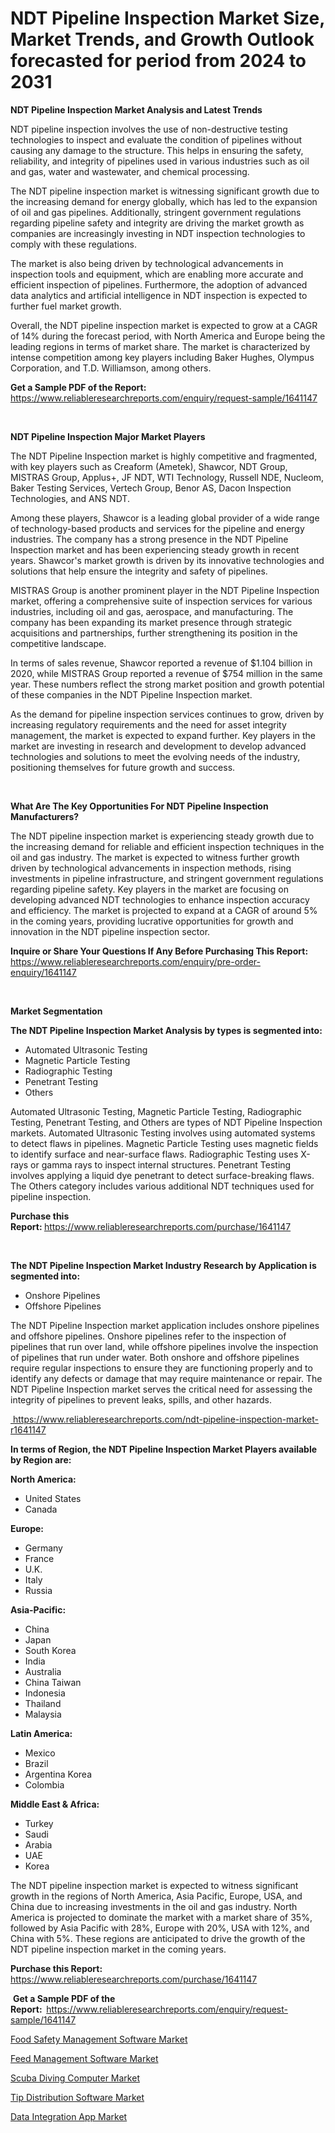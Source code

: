 <p><h1>NDT Pipeline Inspection Market Size, Market Trends, and Growth Outlook forecasted for period from 2024 to 2031</h1></p><p><strong>NDT Pipeline Inspection Market Analysis and Latest Trends</strong></p>
<p><p>NDT pipeline inspection involves the use of non-destructive testing technologies to inspect and evaluate the condition of pipelines without causing any damage to the structure. This helps in ensuring the safety, reliability, and integrity of pipelines used in various industries such as oil and gas, water and wastewater, and chemical processing.</p><p>The NDT pipeline inspection market is witnessing significant growth due to the increasing demand for energy globally, which has led to the expansion of oil and gas pipelines. Additionally, stringent government regulations regarding pipeline safety and integrity are driving the market growth as companies are increasingly investing in NDT inspection technologies to comply with these regulations.</p><p>The market is also being driven by technological advancements in inspection tools and equipment, which are enabling more accurate and efficient inspection of pipelines. Furthermore, the adoption of advanced data analytics and artificial intelligence in NDT inspection is expected to further fuel market growth.</p><p>Overall, the NDT pipeline inspection market is expected to grow at a CAGR of 14% during the forecast period, with North America and Europe being the leading regions in terms of market share. The market is characterized by intense competition among key players including Baker Hughes, Olympus Corporation, and T.D. Williamson, among others.</p></p>
<p><strong>Get a Sample PDF of the Report:&nbsp;</strong> <a href="https://www.reliableresearchreports.com/enquiry/request-sample/1641147">https://www.reliableresearchreports.com/enquiry/request-sample/1641147</a></p>
<p>&nbsp;</p>
<p><strong>NDT Pipeline Inspection Major Market Players</strong></p>
<p><p>The NDT Pipeline Inspection market is highly competitive and fragmented, with key players such as Creaform (Ametek), Shawcor, NDT Group, MISTRAS Group, Applus+, JF NDT, WTI Technology, Russell NDE, Nucleom, Baker Testing Services, Vertech Group, Benor AS, Dacon Inspection Technologies, and ANS NDT. </p><p>Among these players, Shawcor is a leading global provider of a wide range of technology-based products and services for the pipeline and energy industries. The company has a strong presence in the NDT Pipeline Inspection market and has been experiencing steady growth in recent years. Shawcor's market growth is driven by its innovative technologies and solutions that help ensure the integrity and safety of pipelines.</p><p>MISTRAS Group is another prominent player in the NDT Pipeline Inspection market, offering a comprehensive suite of inspection services for various industries, including oil and gas, aerospace, and manufacturing. The company has been expanding its market presence through strategic acquisitions and partnerships, further strengthening its position in the competitive landscape.</p><p>In terms of sales revenue, Shawcor reported a revenue of $1.104 billion in 2020, while MISTRAS Group reported a revenue of $754 million in the same year. These numbers reflect the strong market position and growth potential of these companies in the NDT Pipeline Inspection market.</p><p>As the demand for pipeline inspection services continues to grow, driven by increasing regulatory requirements and the need for asset integrity management, the market is expected to expand further. Key players in the market are investing in research and development to develop advanced technologies and solutions to meet the evolving needs of the industry, positioning themselves for future growth and success.</p></p>
<p>&nbsp;</p>
<p><strong>What Are The Key Opportunities For NDT Pipeline Inspection Manufacturers?</strong></p>
<p><p>The NDT pipeline inspection market is experiencing steady growth due to the increasing demand for reliable and efficient inspection techniques in the oil and gas industry. The market is expected to witness further growth driven by technological advancements in inspection methods, rising investments in pipeline infrastructure, and stringent government regulations regarding pipeline safety. Key players in the market are focusing on developing advanced NDT technologies to enhance inspection accuracy and efficiency. The market is projected to expand at a CAGR of around 5% in the coming years, providing lucrative opportunities for growth and innovation in the NDT pipeline inspection sector.</p></p>
<p><strong>Inquire or Share Your Questions If Any Before Purchasing This Report:</strong> <a href="https://www.reliableresearchreports.com/enquiry/pre-order-enquiry/1641147">https://www.reliableresearchreports.com/enquiry/pre-order-enquiry/1641147</a></p>
<p>&nbsp;</p>
<p><strong>Market Segmentation</strong></p>
<p><strong>The NDT Pipeline Inspection Market Analysis by types is segmented into:</strong></p>
<p><ul><li>Automated Ultrasonic Testing</li><li>Magnetic Particle Testing</li><li>Radiographic Testing</li><li>Penetrant Testing</li><li>Others</li></ul></p>
<p><p>Automated Ultrasonic Testing, Magnetic Particle Testing, Radiographic Testing, Penetrant Testing, and Others are types of NDT Pipeline Inspection markets. Automated Ultrasonic Testing involves using automated systems to detect flaws in pipelines. Magnetic Particle Testing uses magnetic fields to identify surface and near-surface flaws. Radiographic Testing uses X-rays or gamma rays to inspect internal structures. Penetrant Testing involves applying a liquid dye penetrant to detect surface-breaking flaws. The Others category includes various additional NDT techniques used for pipeline inspection.</p></p>
<p><strong>Purchase this Report:&nbsp;</strong><a href="https://www.reliableresearchreports.com/purchase/1641147">https://www.reliableresearchreports.com/purchase/1641147</a></p>
<p>&nbsp;</p>
<p><strong>The NDT Pipeline Inspection Market Industry Research by Application is segmented into:</strong></p>
<p><ul><li>Onshore Pipelines</li><li>Offshore Pipelines</li></ul></p>
<p><p>The NDT Pipeline Inspection market application includes onshore pipelines and offshore pipelines. Onshore pipelines refer to the inspection of pipelines that run over land, while offshore pipelines involve the inspection of pipelines that run under water. Both onshore and offshore pipelines require regular inspections to ensure they are functioning properly and to identify any defects or damage that may require maintenance or repair. The NDT Pipeline Inspection market serves the critical need for assessing the integrity of pipelines to prevent leaks, spills, and other hazards.</p></p>
<p><a href="https://www.reliableresearchreports.com/ndt-pipeline-inspection-market-r1641147">&nbsp;https://www.reliableresearchreports.com/ndt-pipeline-inspection-market-r1641147</a></p>
<p><strong>In terms of Region, the NDT Pipeline Inspection Market Players available by Region are:</strong></p>
<p>
    <p> <strong> North America: </strong>
        <ul>
            <li>United States</li>
            <li>Canada</li>
        </ul>
        </p> 
    <p> <strong> Europe: </strong>
        <ul>
            <li>Germany</li>
            <li>France</li>
            <li>U.K.</li>
            <li>Italy</li>
            <li>Russia</li>
        </ul>
        </p> 
    <p> <strong> Asia-Pacific: </strong>
        <ul>
            <li>China</li>
            <li>Japan</li>
            <li>South Korea</li>
            <li>India</li>
            <li>Australia</li>
            <li>China Taiwan</li>
            <li>Indonesia</li>
            <li>Thailand</li>
            <li>Malaysia</li>
        </ul>
        </p> 
    <p> <strong> Latin America: </strong>
        <ul>
            <li>Mexico</li>
            <li>Brazil</li>
            <li>Argentina Korea</li>
            <li>Colombia</li>
        </ul>
        </p> 
    <p> <strong> Middle East & Africa: </strong>
        <ul>
            <li>Turkey</li>
            <li>Saudi</li>
            <li>Arabia</li>
            <li>UAE</li>
            <li>Korea</li>
        </ul>
    </p>
    </p>
<p><p>The NDT pipeline inspection market is expected to witness significant growth in the regions of North America, Asia Pacific, Europe, USA, and China due to increasing investments in the oil and gas industry. North America is projected to dominate the market with a market share of 35%, followed by Asia Pacific with 28%, Europe with 20%, USA with 12%, and China with 5%. These regions are anticipated to drive the growth of the NDT pipeline inspection market in the coming years.</p></p>
<p><strong>Purchase this Report: </strong><a href="https://www.reliableresearchreports.com/purchase/1641147">https://www.reliableresearchreports.com/purchase/1641147</a></p>
<p>&nbsp;<strong>Get a Sample PDF of the Report:&nbsp;&nbsp;</strong><a href="https://www.reliableresearchreports.com/enquiry/request-sample/1641147">https://www.reliableresearchreports.com/enquiry/request-sample/1641147</a></p>
<p><strong></strong></p>
<p><p><a href="https://github.com/lubmix/Market-Research-Report-List-2/blob/main/food-safety-management-software-market.md">Food Safety Management Software Market</a></p><p><a href="https://www.linkedin.com/pulse/feed-management-software-market-size-reveals-best-marketing-3f6ue?trackingId=GLrgeZAZhRqC7CJDSGzh6w%3D%3D">Feed Management Software Market</a></p><p><a href="https://issuu.com/reportprime-2/docs/scuba-diving-computer-market-size-2030.pptx">Scuba Diving Computer Market</a></p><p><a href="https://github.com/Hazelklievgspy6vdcsmu106w/Market-Research-Report-List-2/blob/main/tip-distribution-software-market.md">Tip Distribution Software Market</a></p><p><a href="https://www.linkedin.com/pulse/data-integration-app-market-outlook-industry-overview-forecast-ahnce?trackingId=ZeKOspdyqwqNwNM8ZBlNoA%3D%3D">Data Integration App Market</a></p></p>
